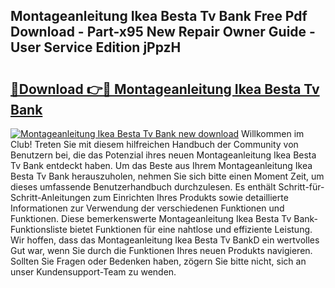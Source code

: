 ## Montageanleitung Ikea Besta Tv Bank Free Pdf Download - Part-x95 New Repair Owner Guide - User Service Edition jPpzH

# <h2><a href="http://df6dbg.blite.top/?on=Montageanleitung+Ikea+Besta+Tv+Bank">🔗Download 👉🔴 Montageanleitung Ikea Besta Tv Bank</a></h2>

[![Montageanleitung Ikea Besta Tv Bank new download](https://i.imgur.com/lujVjoI.png)](http://df6dbg.blite.top/?on=Montageanleitung+Ikea+Besta+Tv+Bank)
Willkommen im Club! Treten Sie mit diesem hilfreichen Handbuch der Community von Benutzern bei, die das Potenzial ihres neuen Montageanleitung Ikea Besta Tv Bank entdeckt haben. Um das Beste aus Ihrem Montageanleitung Ikea Besta Tv Bank herauszuholen, nehmen Sie sich bitte einen Moment Zeit, um dieses umfassende Benutzerhandbuch durchzulesen. Es enthält Schritt-für-Schritt-Anleitungen zum Einrichten Ihres Produkts sowie detaillierte Informationen zur Verwendung der verschiedenen Funktionen und Funktionen. Diese bemerkenswerte Montageanleitung Ikea Besta Tv Bank-Funktionsliste bietet Funktionen für eine nahtlose und effiziente Leistung. Wir hoffen, dass das Montageanleitung Ikea Besta Tv BankD ein wertvolles Gut war, wenn Sie durch die Funktionen Ihres neuen Produkts navigieren. Sollten Sie Fragen oder Bedenken haben, zögern Sie bitte nicht, sich an unser Kundensupport-Team zu wenden.

